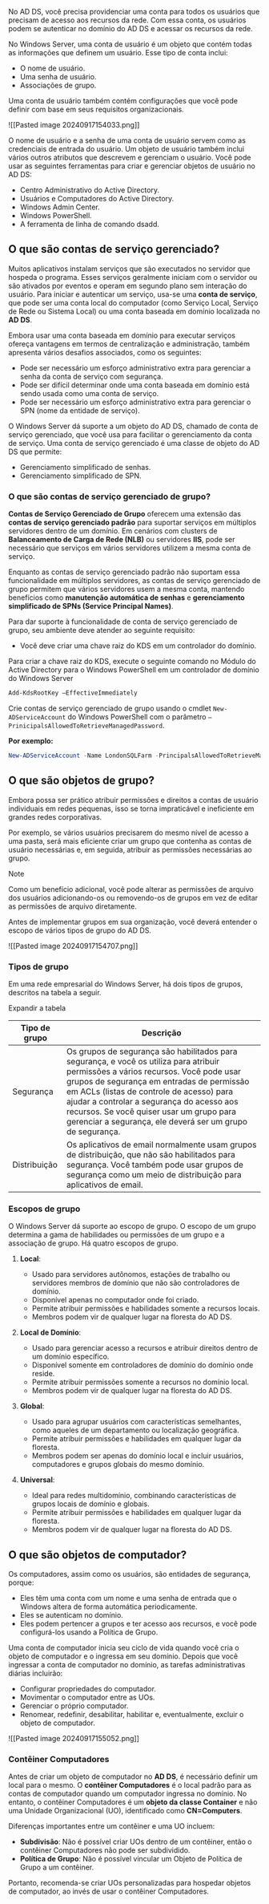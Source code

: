 No AD DS, você precisa providenciar uma conta para todos os usuários que precisam de acesso aos recursos da rede. Com essa conta, os usuários podem se autenticar no domínio do AD DS e acessar os recursos da rede.

No Windows Server, uma conta de usuário é um objeto que contém todas as informações que definem um usuário. Esse tipo de conta inclui:

- O nome de usuário.
- Uma senha de usuário.
- Associações de grupo.

Uma conta de usuário também contém configurações que você pode definir com base em seus requisitos organizacionais.

![[Pasted image 20240917154033.png]]

O nome de usuário e a senha de uma conta de usuário servem como as credenciais de entrada do usuário. Um objeto de usuário também inclui vários outros atributos que descrevem e gerenciam o usuário. Você pode usar as seguintes ferramentas para criar e gerenciar objetos de usuário no AD DS:

- Centro Administrativo do Active Directory.
- Usuários e Computadores do Active Directory.
- Windows Admin Center.
- Windows PowerShell.
- A ferramenta de linha de comando dsadd.

## O que são contas de serviço gerenciado?
Muitos aplicativos instalam serviços que são executados no servidor que hospeda o programa. Esses serviços geralmente iniciam com o servidor ou são ativados por eventos e operam em segundo plano sem interação do usuário. Para iniciar e autenticar um serviço, usa-se uma **conta de serviço**, que pode ser uma conta local do computador (como Serviço Local, Serviço de Rede ou Sistema Local) ou uma conta baseada em domínio localizada no **AD DS**.

Embora usar uma conta baseada em domínio para executar serviços ofereça vantagens em termos de centralização e administração, também apresenta vários desafios associados, como os seguintes:

- Pode ser necessário um esforço administrativo extra para gerenciar a senha da conta de serviço com segurança.
- Pode ser difícil determinar onde uma conta baseada em domínio está sendo usada como uma conta de serviço.
- Pode ser necessário um esforço administrativo extra para gerenciar o SPN (nome da entidade de serviço).

O Windows Server dá suporte a um objeto do AD DS, chamado de conta de serviço gerenciado, que você usa para facilitar o gerenciamento da conta de serviço. Uma conta de serviço gerenciado é uma classe de objeto do AD DS que permite:

- Gerenciamento simplificado de senhas.
- Gerenciamento simplificado de SPN.

### O que são contas de serviço gerenciado de grupo?
**Contas de Serviço Gerenciado de Grupo** oferecem uma extensão das **contas de serviço gerenciado padrão** para suportar serviços em múltiplos servidores dentro de um domínio. Em cenários com clusters de **Balanceamento de Carga de Rede (NLB)** ou servidores **IIS**, pode ser necessário que serviços em vários servidores utilizem a mesma conta de serviço.

Enquanto as contas de serviço gerenciado padrão não suportam essa funcionalidade em múltiplos servidores, as contas de serviço gerenciado de grupo permitem que vários servidores usem a mesma conta, mantendo benefícios como **manutenção automática de senhas** e **gerenciamento simplificado de SPNs (Service Principal Names)**.

Para dar suporte à funcionalidade de conta de serviço gerenciado de grupo, seu ambiente deve atender ao seguinte requisito:

- Você deve criar uma chave raiz do KDS em um controlador do domínio.

Para criar a chave raiz do KDS, execute o seguinte comando no Módulo do Active Directory para o Windows PowerShell em um controlador de domínio do Windows Server

```powershell
Add-KdsRootKey –EffectiveImmediately
```

Crie contas de serviço gerenciado de grupo usando o cmdlet `New-ADServiceAccount` do Windows PowerShell com o parâmetro `–PrinicipalsAllowedToRetrieveManagedPassword`.

**Por exemplo:**
```powershell
New-ADServiceAccount -Name LondonSQLFarm -PrincipalsAllowedToRetrieveManagedPassword SEA-SQL1, SEA-SQL2, SEA-SQL3
```

## O que são objetos de grupo?
Embora possa ser prático atribuir permissões e direitos a contas de usuário individuais em redes pequenas, isso se torna impraticável e ineficiente em grandes redes corporativas.

Por exemplo, se vários usuários precisarem do mesmo nível de acesso a uma pasta, será mais eficiente criar um grupo que contenha as contas de usuário necessárias e, em seguida, atribuir as permissões necessárias ao grupo.

>[!note]
>Como um benefício adicional, você pode alterar as permissões de arquivo dos usuários adicionando-os ou removendo-os de grupos em vez de editar as permissões de arquivo diretamente.

Antes de implementar grupos em sua organização, você deverá entender o escopo de vários tipos de grupo do AD DS.

![[Pasted image 20240917154707.png]]

### Tipos de grupo
Em uma rede empresarial do Windows Server, há dois tipos de grupos, descritos na tabela a seguir.

Expandir a tabela

|**Tipo de grupo**|**Descrição**|
|---|---|
|Segurança|Os grupos de segurança são habilitados para segurança, e você os utiliza para atribuir permissões a vários recursos. Você pode usar grupos de segurança em entradas de permissão em ACLs (listas de controle de acesso) para ajudar a controlar a segurança do acesso aos recursos. Se você quiser usar um grupo para gerenciar a segurança, ele deverá ser um grupo de segurança.|
|Distribuição|Os aplicativos de email normalmente usam grupos de distribuição, que não são habilitados para segurança. Você também pode usar grupos de segurança como um meio de distribuição para aplicativos de email.|

### Escopos de grupo
O Windows Server dá suporte ao escopo de grupo. O escopo de um grupo determina a gama de habilidades ou permissões de um grupo e a associação de grupo. Há quatro escopos de grupo.

1. **Local**:
   - Usado para servidores autônomos, estações de trabalho ou servidores membros de domínio que não são controladores de domínio.
   - Disponível apenas no computador onde foi criado.
   - Permite atribuir permissões e habilidades somente a recursos locais.
   - Membros podem vir de qualquer lugar na floresta do AD DS.

2. **Local de Domínio**:
   - Usado para gerenciar acesso a recursos e atribuir direitos dentro de um domínio específico.
   - Disponível somente em controladores de domínio do domínio onde reside.
   - Permite atribuir permissões somente a recursos no domínio local.
   - Membros podem vir de qualquer lugar na floresta do AD DS.

3. **Global**:
   - Usado para agrupar usuários com características semelhantes, como aqueles de um departamento ou localização geográfica.
   - Permite atribuir permissões e habilidades em qualquer lugar da floresta.
   - Membros podem ser apenas do domínio local e incluir usuários, computadores e grupos globais do mesmo domínio.

4. **Universal**:
   - Ideal para redes multidomínio, combinando características de grupos locais de domínio e globais.
   - Permite atribuir permissões e habilidades em qualquer lugar da floresta.
   - Membros podem vir de qualquer lugar na floresta do AD DS.

## O que são objetos de computador?
Os computadores, assim como os usuários, são entidades de segurança, porque:

- Eles têm uma conta com um nome e uma senha de entrada que o Windows altera de forma automática periodicamente.
- Eles se autenticam no domínio.
- Eles podem pertencer a grupos e ter acesso aos recursos, e você pode configurá-los usando a Política de Grupo.

Uma conta de computador inicia seu ciclo de vida quando você cria o objeto de computador e o ingressa em seu domínio. Depois que você ingressar a conta de computador no domínio, as tarefas administrativas diárias incluirão:

- Configurar propriedades do computador.
- Movimentar o computador entre as UOs.
- Gerenciar o próprio computador.
- Renomear, redefinir, desabilitar, habilitar e, eventualmente, excluir o objeto de computador.

![[Pasted image 20240917155052.png]]

### Contêiner Computadores

Antes de criar um objeto de computador no **AD DS**, é necessário definir um local para o mesmo. O **contêiner Computadores** é o local padrão para as contas de computador quando um computador ingressa no domínio. No entanto, o contêiner Computadores é um **objeto da classe Container** e não uma Unidade Organizacional (UO), identificado como **CN=Computers**.

Diferenças importantes entre um contêiner e uma UO incluem:

- **Subdivisão**: Não é possível criar UOs dentro de um contêiner, então o contêiner Computadores não pode ser subdividido.
- **Política de Grupo**: Não é possível vincular um Objeto de Política de Grupo a um contêiner.

Portanto, recomenda-se criar UOs personalizadas para hospedar objetos de computador, ao invés de usar o contêiner Computadores.









































